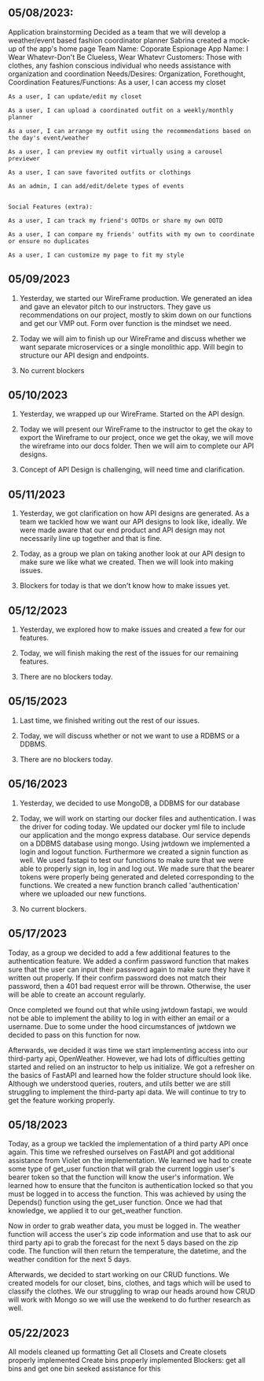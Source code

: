 ## 05/08/2023:
Application brainstorming
Decided as a team that we will develop a weather/event based fashion coordinator planner
Sabrina created a mock-up of the app's home page
Team Name: Coporate Espionage
App Name: I Wear Whatevr-Don't Be Clueless, Wear Whatevr
Customers: Those with clothes, any fashion conscious individual who needs assistance with organization and coordination
Needs/Desires: Organization, Forethought, Coordination
Features/Functions:
    As a user, I can access my closet

    As a user, I can update/edit my closet

    As a user, I can upload a coordinated outfit on a weekly/monthly planner

    As a user, I can arrange my outfit using the recommendations based on the day's event/weather

    As a user, I can preview my outfit virtually using a carousel previewer

    As a user, I can save favorited outfits or clothings

    As an admin, I can add/edit/delete types of events


    Social Features (extra):

    As a user, I can track my friend's OOTDs or share my own OOTD

    As a user, I can compare my friends' outfits with my own to coordinate or ensure no duplicates

    As a user, I can customize my page to fit my style

## 05/09/2023
1. Yesterday, we started our WireFrame production. We generated an idea and gave an elevator pitch to our instructors. They gave us recommendations on our project, mostly to skim down on our functions and get our VMP out. Form over function is the mindset we need.

2. Today we will aim to finish up our WireFrame and discuss whether we want separate microservices or a single monolithic app. Will begin to structure our API design and endpoints.

3. No current blockers


## 05/10/2023
1. Yesterday, we wrapped up our WireFrame. Started on the API design.

2. Today we will present our WireFrame to the instructor to get the okay to export the Wireframe to our project, once we get the okay, we will move the wireframe into our docs folder. Then we will aim to complete our API designs.

3. Concept of API Design is challenging, will need time and clarification.

## 05/11/2023
1. Yesterday, we got clarification on how API designs are generated. As a team we tackled how we want our API designs to look like, ideally. We were made aware that our end product and API design may not necessarily line up together and that is fine.

2. Today, as a group we plan on taking another look at our API design to make sure we like what we created. Then we will look into making issues.

3. Blockers for today is that we don't know how to make issues yet.

## 05/12/2023
1. Yesterday, we explored how to make issues and created a few for our features.

2. Today, we will finish making the rest of the issues for our remaining features.

3. There are no blockers today.

## 05/15/2023
1. Last time, we finished writing out the rest of our issues.

2. Today, we will discuss whether or not we want to use a RDBMS or a DDBMS.

3. There are no blockers today.

## 05/16/2023
1. Yesterday, we decided to use MongoDB, a DDBMS for our database

2. Today, we will work on starting our docker files and authentication. I was the driver for coding today. We updated our docker yml file to include our application and the mongo express database. Our service depends on a DDBMS database using mongo. Using jwtdown we implemented a login and logout function. Furthermore we created a signin function as well. We used fastapi to test our functions to make sure that we were able to properly sign in, log in and log out. We made sure that the bearer tokens were properly being generated and deleted corresponding to the functions. We created a new function branch called 'authentication' where we uploaded our new functions.

3. No current blockers.

## 05/17/2023

Today, as a group we decided to add a few additional features to the authentication feature. We added a confirm password function that makes sure that the user can input their password again to make sure they have it written out properly. If their confirm password does not match their password, then a 401 bad request error will be thrown. Otherwise, the user will be able to create an account regularly.

Once completed we found out that while using jwtdown fastapi, we would not be able to implement the ability to log in with either an email or a username. Due to some under the hood circumstances of jwtdown we decided to pass on this function for now.

Afterwards, we decided it was time we start implementing access into our third-party api, OpenWeather. However, we had lots of difficulties getting started and relied on an instructor to help us initialize. We got a refresher on the basics of FastAPI and learned how the folder structure should look like. Although we understood queries, routers, and utils better we are still struggling to implement the third-party api data. We will continue to try to get the feature working properly.

## 05/18/2023

Today, as a group we tackled the implementation of a third party API once again. This time we refreshed ourselves on FastAPI and got additional assistance from Violet on the implementation. We learned we had to create some type of get_user function that will grab the current loggin user's bearer token so that the function will know the user's information. We learned how to ensure that the funciton is authentication locked so that you must be logged in to access the function. This was achieved by using the Depends() function using the get_user function. Once we had that knowledge, we applied it to our get_weather function.

Now in order to grab weather data, you must be logged in. The weather function will access the user's zip code information and use that to ask our third party api to grab the forecast for the next 5 days based on the zip code. The function will then return the temperature, the datetime, and the weather condition for the next 5 days.

Afterwards, we decided to start working on our CRUD functions. We created models for our closet, bins, clothes, and tags which will be used to classify the clothes. We our struggling to wrap our heads around how CRUD will work with Mongo so we will use the weekend to do further research as well.

## 05/22/2023

All models cleaned up formatting
Get all Closets and Create closets properly implemented
Create bins properly implemented
Blockers: get all bins and get one bin
    seeked assistance for this
